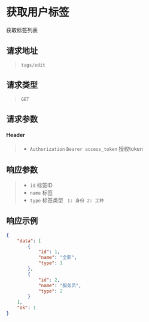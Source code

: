 # 获取用户标签

获取标签列表

## 请求地址

> `tags/edit`

## 请求类型

> `GET`

## 请求参数

#### Header

> - `Authorization` `Bearer access_token` 授权token

## 响应参数

> - `id` 标签ID
> - `name` 标签
> - `type` 标签类型 ` 1: 身份 2: 工种`

## 响应示例

```json
{
    "data": [
        {
            "id": 1,
            "name": "全职",
            "type": 1
        },
        {
            "id": 2,
            "name": "服务员",
            "type": 2
        }
    ],
    "ok": 1
}
```